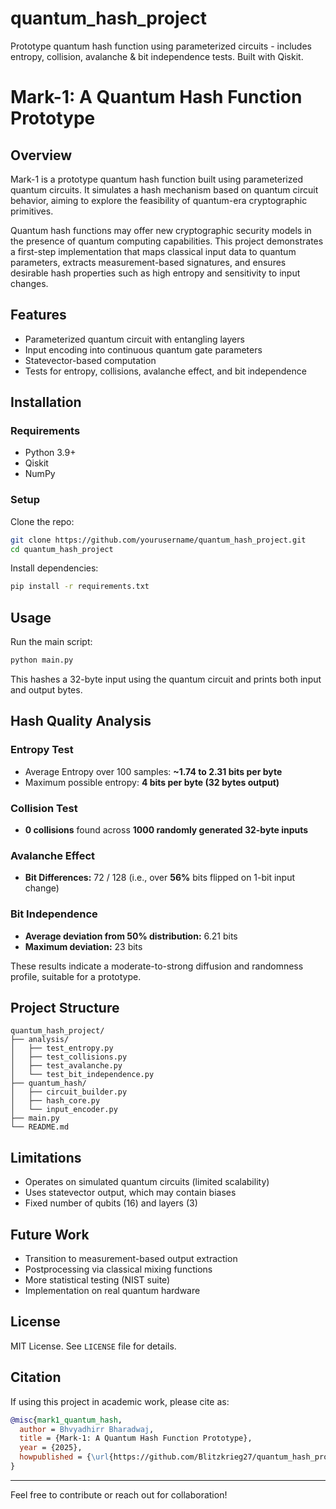 # quantum_hash_project
Prototype quantum hash function using parameterized circuits - includes entropy, collision, avalanche &amp; bit independence tests. Built with Qiskit.

# Mark-1: A Quantum Hash Function Prototype

## Overview

Mark-1 is a prototype quantum hash function built using parameterized quantum circuits. It simulates a hash mechanism based on quantum circuit behavior, aiming to explore the feasibility of quantum-era cryptographic primitives.

Quantum hash functions may offer new cryptographic security models in the presence of quantum computing capabilities. This project demonstrates a first-step implementation that maps classical input data to quantum parameters, extracts measurement-based signatures, and ensures desirable hash properties such as high entropy and sensitivity to input changes.

## Features

- Parameterized quantum circuit with entangling layers
- Input encoding into continuous quantum gate parameters
- Statevector-based computation
- Tests for entropy, collisions, avalanche effect, and bit independence

## Installation

### Requirements

- Python 3.9+
- Qiskit
- NumPy

### Setup

Clone the repo:

```bash
git clone https://github.com/yourusername/quantum_hash_project.git
cd quantum_hash_project
```

Install dependencies:

```bash
pip install -r requirements.txt
```

## Usage

Run the main script:

```bash
python main.py
```

This hashes a 32-byte input using the quantum circuit and prints both input and output bytes.

## Hash Quality Analysis

### Entropy Test

- Average Entropy over 100 samples: **\~1.74 to 2.31 bits per byte**
- Maximum possible entropy: **4 bits per byte (32 bytes output)**

### Collision Test

- **0 collisions** found across **1000 randomly generated 32-byte inputs**

### Avalanche Effect

- **Bit Differences:** 72 / 128 (i.e., over **56%** bits flipped on 1-bit input change)

### Bit Independence

- **Average deviation from 50% distribution:** 6.21 bits
- **Maximum deviation:** 23 bits

These results indicate a moderate-to-strong diffusion and randomness profile, suitable for a prototype.

## Project Structure

```
quantum_hash_project/
├── analysis/
│   ├── test_entropy.py
│   ├── test_collisions.py
│   ├── test_avalanche.py
│   └── test_bit_independence.py
├── quantum_hash/
│   ├── circuit_builder.py
│   ├── hash_core.py
│   └── input_encoder.py
├── main.py
└── README.md
```

## Limitations

- Operates on simulated quantum circuits (limited scalability)
- Uses statevector output, which may contain biases
- Fixed number of qubits (16) and layers (3)

## Future Work

- Transition to measurement-based output extraction
- Postprocessing via classical mixing functions
- More statistical testing (NIST suite)
- Implementation on real quantum hardware

## License

MIT License. See `LICENSE` file for details.

## Citation

If using this project in academic work, please cite as:

```bibtex
@misc{mark1_quantum_hash,
  author = Bhvyadhirr Bharadwaj,
  title = {Mark-1: A Quantum Hash Function Prototype},
  year = {2025},
  howpublished = {\url{https://github.com/Blitzkrieg27/quantum_hash_project}},
}
```

---

Feel free to contribute or reach out for collaboration!

